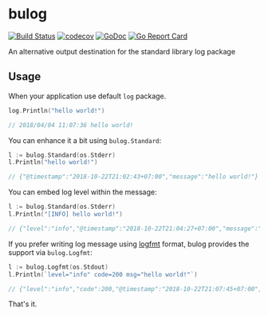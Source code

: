 # bulog

[![Build Status](https://travis-ci.org/bukalapak/bulog.svg?branch=master)](https://travis-ci.org/bukalapak/bulog)
[![codecov](https://codecov.io/gh/bukalapak/bulog/branch/master/graph/badge.svg)](https://codecov.io/gh/bukalapak/bulog)
[![GoDoc](https://godoc.org/github.com/bukalapak/bulog?status.svg)](https://godoc.org/github.com/bukalapak/bulog)
[![Go Report Card](https://goreportcard.com/badge/github.com/bukalapak/bulog)](https://goreportcard.com/report/github.com/bukalapak/bulog)

An alternative output destination for the standard library log package

## Usage

When your application use default `log` package.

```go
log.Println("hello world!")

// 2018/04/04 11:07:36 hello world!
```

You can enhance it a bit using `bulog.Standard`:

```go
l := bulog.Standard(os.Stderr)
l.Println("hello world!")

// {"@timestamp":"2018-10-22T21:02:43+07:00","message":"hello world!"}
```

You can embed log level within the message:

```go
l := bulog.Standard(os.Stderr)
l.Println("[INFO] hello world!")

// {"level":"info","@timestamp":"2018-10-22T21:04:27+07:00","message":"hello world!"}
```

If you prefer writing log message using [logfmt](https://brandur.org/logfmt) format, bulog provides the support via `bulog.Logfmt`:

```go
l := bulog.Logfmt(os.Stdout)
l.Println(`level="info" code=200 msg="hello world!"`)

// {"level":"info","code":200,"@timestamp":"2018-10-22T21:07:45+07:00","message":"hello world!"}
```

That's it.
